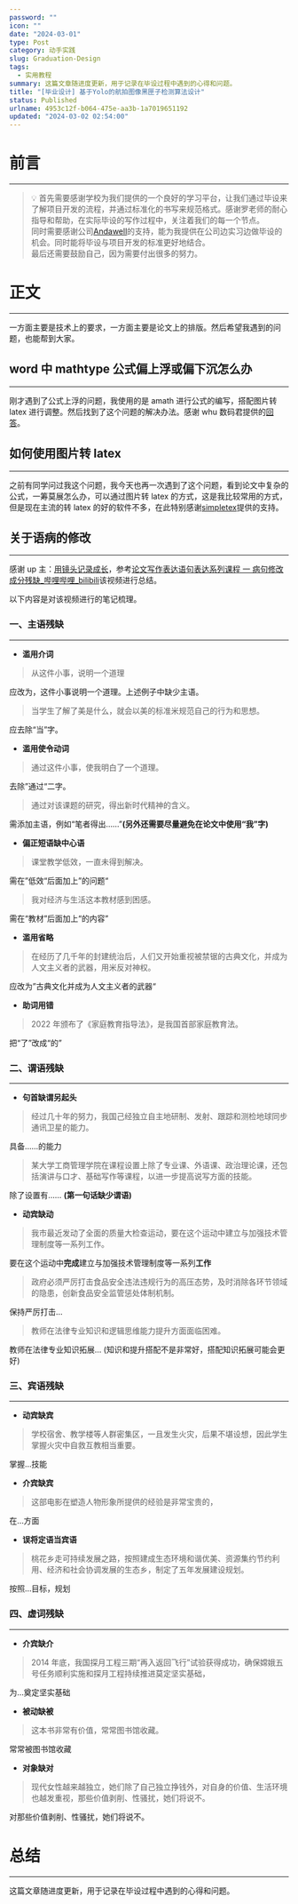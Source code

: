 ```yaml
---
password: ""
icon: ""
date: "2024-03-01"
type: Post
category: 动手实践
slug: Graduation-Design
tags:
  - 实用教程
summary: 这篇文章随进度更新，用于记录在毕设过程中遇到的心得和问题。
title: "[毕业设计] 基于Yolo的航拍图像黑匣子检测算法设计"
status: Published
urlname: 4953c12f-b064-475e-aa3b-1a7019651192
updated: "2024-03-02 02:54:00"
---
```


# 前言

---

> 💡 首先需要感谢学校为我们提供的一个良好的学习平台，让我们通过毕设来了解项目开发的流程，并通过标准化的书写来规范格式。感谢罗老师的耐心指导和帮助，在实际毕设的写作过程中，关注着我们的每一个节点。  
>  同时需要感谢公司[Andawell](http://www.andawell.com/)的支持，能为我提供在公司边实习边做毕设的机会。同时能将毕设与项目开发的标准更好地结合。  
>  最后还需要鼓励自己，因为需要付出很多的努力。

# 正文

---

一方面主要是技术上的要求，一方面主要是论文上的排版。然后希望我遇到的问题，也能帮到大家。

## **word 中 mathtype 公式偏上浮或偏下沉怎么办**

---

刚才遇到了公式上浮的问题，我使用的是 amath 进行公式的编写，搭配图片转 latex 进行调整。然后找到了这个问题的解决办法。感谢 whu 数码君提供的[回答](https://jingyan.baidu.com/article/09ea3edef9845480aede39a5.html)。

## 如何使用图片转 latex

---

之前有同学问过我这个问题，我今天也再一次遇到了这个问题，看到论文中复杂的公式，一筹莫展怎么办，可以通过图片转 latex 的方式，这是我比较常用的方式，但是现在主流的转 latex 的好的软件不多，在此特别感谢[simpletex](https://simpletex.cn/ai/latex_ocr)提供的支持。

## 关于语病的修改

---

感谢 up 主：[用镜头记录成长](https://space.bilibili.com/26021795)，参考[论文写作表达语句表达系列课程 一 病句修改 成分残缺\_哔哩哔哩\_bilibili](https://www.bilibili.com/video/BV1PB4y1U7JU/?buvid=XYA9A96A2DBF2E51A918ECE55EFA494C98935&is_story_h5=false&mid=nPIoZdTfuXw2Qtcat9xxZw%3D%3D&p=1&plat_id=114&share_from=ugc&share_medium=android&share_plat=android&share_session_id=e1117509-5d59-4fd0-b122-21d23e500899&share_source=WEIXIN&share_tag=s_i&timestamp=1693714483&unique_k=HFqrbnI&up_id=26021795&share_times=1&vd_source=237e295a40d7aaea043ead8c0d2c78ab)该视频进行总结。

以下内容是对该视频进行的笔记梳理。

### 一、主语残缺

---

- **滥用介词**

> 从这件小事，说明一个道理

应改为，这件小事说明一个道理。上述例子中缺少主语。

> 当学生了解了美是什么，就会以美的标准米规范自己的行为和思想。

应去除“当”字。

- **滥用使令动词**

> 通过这件小事，使我明白了一个道理。

去除”通过“二字。

> 通过对该课题的研究，得出新时代精神的含义。

需添加主语，例如“笔者得出……”**(另外还需要尽量避免在论文中使用“我”字)**

- **偏正短语缺中心语**

> 课堂教学低效，一直未得到解决。

需在”低效“后面加上”的问题“

> 我对经济与生活这本教材感到困感。

需在“教材”后面加上“的内容”

- **滥用省略**

> 在经历了几千年的封建统治后，人们又开始重视被禁锯的古典文化，并成为人文主义者的武器，用米反对神权。

应改为”古典文化并成为人文主义者的武器“

- **助词用错**

> 2022 年颁布了《家庭教育指导法》，是我国首部家庭教育法。

把“了”改成“的”

### 二、谓语残缺

---

- **句首缺谓另起头**

> 经过几十年的努力，我国己经独立自主地研制、发射、跟踪和测检地球同步通讯卫星的能力。

具备……的能力

> 某大学工商管理学院在课程设置上除了专业课、外语课、政治理论课，还包括演讲与口才、基础写作等课程，以进一步提高说写方面的技能。

除了设置有…… **(第一句话缺少谓语)**

- **动宾缺动**

> 我市最近发动了全面的质量大检查运动，要在这个运动中建立与加强技术管理制度等一系列工作。

要在这个运动中**完成**建立与加强技术管理制度等一系列**工作**

> 政府必须严厉打击食品安全违法违规行为的高压态势，及时消除各环节领域的隐患，创新食品安全监管惩处体制机制。

保持严厉打击…

> 教师在法律专业知识和逻辑思维能力提升方面面临困难。

教师在法律专业知识拓展… (知识和提升搭配不是非常好，搭配知识拓展可能会更好)

### 三、宾语残缺

---

- **动宾缺宾**

> 学校宿舍、教学楼等人群密集区，一且发生火灾，后果不堪设想，因此学生掌握火灾中自救互教相当重要。

掌握…技能

- **介宾缺宾**

> 这部电影在塑造人物形象所提供的经验是非常宝贵的，

在…方面

- **误将定语当宾语**

> 桃花乡走可持续发展之路，按照建成生态环境和谐优美、资源集约节约利用、经济和社会协调发展的生态乡，制定了五年发展建设规划。

按照…目标，规划

### 四、虚词残缺

---

- **介宾缺介**

> 2014 年底，我国探月工程三期“再入返回飞行”试验获得成功，确保嫦娥五号任务顺利实施和探月工程持续推进莫定坚实基础，

为…奠定坚实基础

- **被动缺被**

> 这本书非常有价值，常常图书馆收藏。

常常被图书馆收藏

- **对象缺对**

> 现代女性越来越独立，她们除了自己独立挣钱外，对自身的价值、生活环境也越发重视，那些价值剥削、性骚扰，她们将说不。

对那些价值剥削、性骚扰，她们将说不。

# 总结

---

这篇文章随进度更新，用于记录在毕设过程中遇到的心得和问题。
